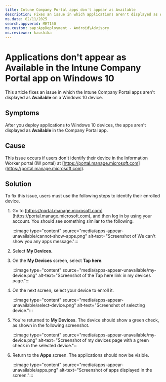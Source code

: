 ```yaml
---
title: Intune Company Portal apps don't appear as Available
description: Fixes an issue in which applications aren't displayed as Available in the Intune Company Portal app on a Windows 10 device.
ms.date: 02/11/2025
search.appverid: MET150
ms.custom: sap:AppDeployment - Android\Advisory
ms.reviewer: kaushika
---
```

# Applications don't appear as Available in the Intune Company Portal app on Windows 10

This article fixes an issue in which the Intune Company Portal apps aren't displayed as **Available** on a Windows 10 device.

## Symptoms

After you deploy applications to Windows 10 devices, the apps aren't displayed as **Available** in the Company Portal app.

## Cause

This issue occurs if users don't identify their device in the Information Worker portal (IW portal) at [https://portal.manage.microsoft.com](https://portal.manage.microsoft.com).

## Solution

To fix this issue, users must use the following steps to identify their enrolled device.

1. Go to [https://portal.manage.microsoft.com](https://portal.manage.microsoft.com), and then log in by using your account. You should see something similar to the following.

   :::image type="content" source="media/apps-appear-unavailable/cannot-show-apps.png" alt-text="Screenshot of We can't show you any apps message.":::

2. Select **My Devices**.
3. On the **My Devices** screen, select **Tap here**.

   :::image type="content" source="media/apps-appear-unavailable/my-device.png" alt-text="Screenshot of the Tap here link in my devices page.":::

4. On the next screen, select your device to enroll it.

   :::image type="content" source="media/apps-appear-unavailable/select-device.png" alt-text="Screenshot of selecting device.":::

5. You're returned to **My Devices**. The device should show a green check, as shown in the following screenshot.

   :::image type="content" source="media/apps-appear-unavailable/my-device.png" alt-text="Screenshot of my devices page with a green check in the selected device.":::

6. Return to the **Apps** screen. The applications should now be visible.

   :::image type="content" source="media/apps-appear-unavailable/apps.png" alt-text="Screenshot of apps displayed in the screen.":::
